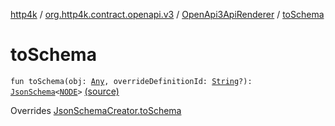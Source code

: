 [http4k](../../index.md) / [org.http4k.contract.openapi.v3](../index.md) / [OpenApi3ApiRenderer](index.md) / [toSchema](./to-schema.md)

# toSchema

`fun toSchema(obj: `[`Any`](https://kotlinlang.org/api/latest/jvm/stdlib/kotlin/-any/index.html)`, overrideDefinitionId: `[`String`](https://kotlinlang.org/api/latest/jvm/stdlib/kotlin/-string/index.html)`?): `[`JsonSchema`](../../org.http4k.util/-json-schema/index.md)`<`[`NODE`](index.md#NODE)`>` [(source)](https://github.com/http4k/http4k/blob/master/http4k-contract/src/main/kotlin/org/http4k/contract/openapi/v3/OpenApi3ApiRenderer.kt#L182)

Overrides [JsonSchemaCreator.toSchema](../../org.http4k.util/-json-schema-creator/to-schema.md)

